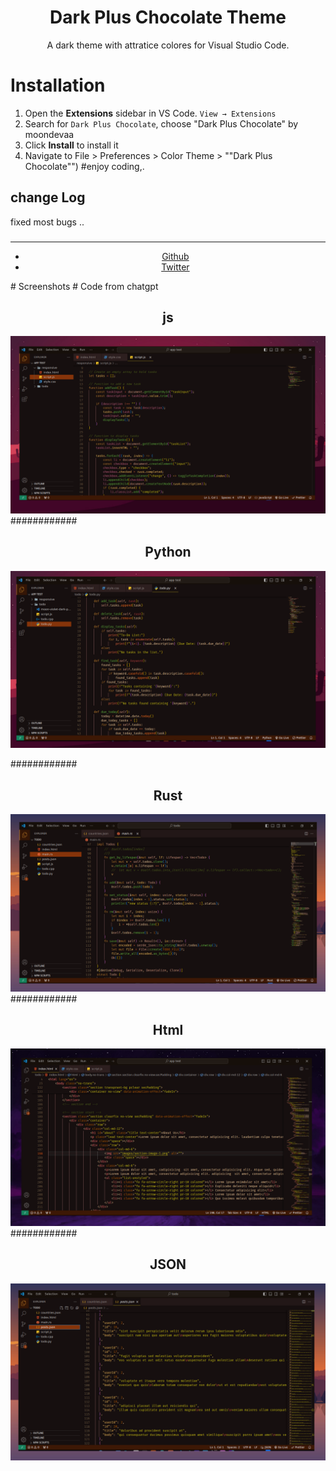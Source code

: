 <div align="center">

# Dark Plus Chocolate Theme

A dark theme with attratice colores for Visual Studio Code.
</div>

# Installation

1. Open the **Extensions** sidebar in VS Code. `View → Extensions`
2. Search for `Dark Plus Chocolate`, choose "Dark Plus Chocolate" by moondevaa
3. Click **Install** to install it
4. Navigate to File > Preferences > Color Theme > ""Dark Plus Chocolate"")
#enjoy coding,.
## change Log
fixed most bugs ..
###
  <div align="center">
    <hr />
    <ul>
    <li> <a href="https://github.com/AaBbdev29">Github</a> </li>
    <li> <a href="https://twitter.com/imaginative_dev">Twitter</a></li>
    </ul>
  </div>
# Screenshots
# Code from chatgpt
<div align="center">
    <h2>js</h2>
    <img src="https://github.com/AaBbdev29/Dark-Plus-Chocolate/blob/main/my/javascript.png?raw=true" alt="Chocolate"/>
</div>
############
 <br/>
<div align="center">
    <h2>Python</h2>
    <img src="https://github.com/AaBbdev29/Dark-Plus-Chocolate/blob/main/my/python.png?raw=true" alt="Chocolate"/>
</div>

############
<div align="center">
    <h2>Rust</h2>
    <img src="https://github.com/AaBbdev29/Dark-Plus-Chocolate/blob/main/my/rust.png?raw=true" alt="Chocolate"/>
</div>
############
<div align="center">
    <h2>Html</h2>
    <img src="https://github.com/AaBbdev29/Dark-Plus-Chocolate/blob/main/my/htmlcss.png?raw=true" alt="Chocolate"/>
</div>
############
<div align="center">
    <h2>JSON</h2>
    <img src="https://github.com/AaBbdev29/Dark-Plus-Chocolate/blob/main/my/json.png?raw=true" alt="Chocolate"/>
</div>